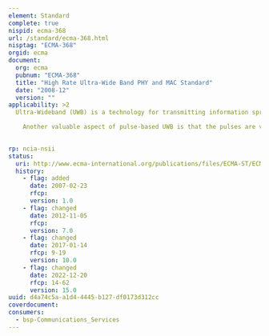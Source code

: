 ```yaml
---
element: Standard
complete: true
nispid: ecma-368
url: /standard/ecma-368.html
nisptag: "ECMA-368"
orgid: ecma
document:
  org: ecma
  pubnum: "ECMA-368"
  title: "High Rate Ultra-Wide Band PHY and MAC Standard"
  date: "2008-12"
  version: ""
applicability: >2
  Ultra-Wideband (UWB) is a technology for transmitting information spread over a large bandwidth (>500 MHz) that should, in theory and under the right circumstances, be able to share spectrum with other users.  One of the valuable aspects of UWB radio technology is the ability for a UWB radio system to determine 'time of flight' of the direct path of the radio transmission between the transmitter and receiver to a high resolution. With a two-way time transfer technique distances can be measured to high resolution as well as to high accuracy by compensating for local clock drifts and inaccuracies.

    Another valuable aspect of pulse-based UWB is that the pulses are very short in space (less than 60 cm for a 500 MHz wide pulse, less than 23 cm for a 1.3 GHz bandwidth pulse), so most signal reflections do not overlap the original pulse, and thus the traditional multi-path fading of narrow band signals does not exist. However, there still is inter-pulse interference for fast pulse systems which can be mitigated by coding techniques.

  
rp: ncia-nsii
status:
  uri: http://www.ecma-international.org/publications/files/ECMA-ST/ECMA-368.pdf
  history: 
    - flag: added
      date: 2007-02-23
      rfcp: 
      version: 1.0
    - flag: changed
      date: 2012-11-05
      rfcp: 
      version: 7.0
    - flag: changed
      date: 2017-01-14
      rfcp: 9-19
      version: 10.0
    - flag: changed
      date: 2022-12-20
      rfcp: 14-62
      version: 15.0
uuid: d4a74c5a-a1d4-4445-b127-df0173d312cc
coverdocument:
consumers:
  - bsp-Communications_Services
---
```

